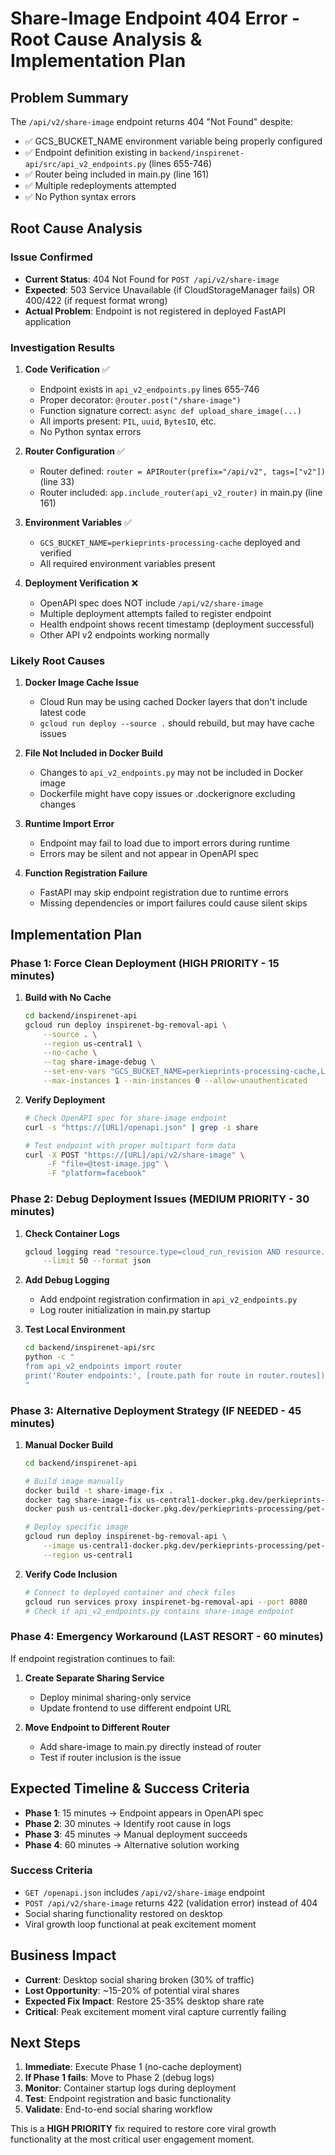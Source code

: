 # Share-Image Endpoint 404 Error - Root Cause Analysis & Implementation Plan

## Problem Summary

The `/api/v2/share-image` endpoint returns 404 "Not Found" despite:
- ✅ GCS_BUCKET_NAME environment variable being properly configured
- ✅ Endpoint definition existing in `backend/inspirenet-api/src/api_v2_endpoints.py` (lines 655-746)
- ✅ Router being included in main.py (line 161)
- ✅ Multiple redeployments attempted
- ✅ No Python syntax errors

## Root Cause Analysis

### Issue Confirmed
- **Current Status**: 404 Not Found for `POST /api/v2/share-image`
- **Expected**: 503 Service Unavailable (if CloudStorageManager fails) OR 400/422 (if request format wrong)
- **Actual Problem**: Endpoint is not registered in deployed FastAPI application

### Investigation Results

1. **Code Verification** ✅
   - Endpoint exists in `api_v2_endpoints.py` lines 655-746
   - Proper decorator: `@router.post("/share-image")`
   - Function signature correct: `async def upload_share_image(...)`
   - All imports present: `PIL`, `uuid`, `BytesIO`, etc.
   - No Python syntax errors

2. **Router Configuration** ✅
   - Router defined: `router = APIRouter(prefix="/api/v2", tags=["v2"])` (line 33)
   - Router included: `app.include_router(api_v2_router)` in main.py (line 161)

3. **Environment Variables** ✅
   - `GCS_BUCKET_NAME=perkieprints-processing-cache` deployed and verified
   - All required environment variables present

4. **Deployment Verification** ❌
   - OpenAPI spec does NOT include `/api/v2/share-image`
   - Multiple deployment attempts failed to register endpoint
   - Health endpoint shows recent timestamp (deployment successful)
   - Other API v2 endpoints working normally

### Likely Root Causes

1. **Docker Image Cache Issue**
   - Cloud Run may be using cached Docker layers that don't include latest code
   - `gcloud run deploy --source .` should rebuild, but may have cache issues

2. **File Not Included in Docker Build**
   - Changes to `api_v2_endpoints.py` may not be included in Docker image
   - Dockerfile might have copy issues or .dockerignore excluding changes

3. **Runtime Import Error**
   - Endpoint may fail to load due to import errors during runtime
   - Errors may be silent and not appear in OpenAPI spec

4. **Function Registration Failure**
   - FastAPI may skip endpoint registration due to runtime errors
   - Missing dependencies or import failures could cause silent skips

## Implementation Plan

### Phase 1: Force Clean Deployment (HIGH PRIORITY - 15 minutes)

1. **Build with No Cache**
   ```bash
   cd backend/inspirenet-api
   gcloud run deploy inspirenet-bg-removal-api \
       --source . \
       --region us-central1 \
       --no-cache \
       --tag share-image-debug \
       --set-env-vars "GCS_BUCKET_NAME=perkieprints-processing-cache,LOG_LEVEL=debug" \
       --max-instances 1 --min-instances 0 --allow-unauthenticated
   ```

2. **Verify Deployment**
   ```bash
   # Check OpenAPI spec for share-image endpoint
   curl -s "https://[URL]/openapi.json" | grep -i share
   
   # Test endpoint with proper multipart form data
   curl -X POST "https://[URL]/api/v2/share-image" \
        -F "file=@test-image.jpg" \
        -F "platform=facebook"
   ```

### Phase 2: Debug Deployment Issues (MEDIUM PRIORITY - 30 minutes)

1. **Check Container Logs**
   ```bash
   gcloud logging read "resource.type=cloud_run_revision AND resource.labels.service_name=inspirenet-bg-removal-api" \
       --limit 50 --format json
   ```

2. **Add Debug Logging**
   - Add endpoint registration confirmation in `api_v2_endpoints.py`
   - Log router initialization in main.py startup

3. **Test Local Environment**
   ```bash
   cd backend/inspirenet-api/src
   python -c "
   from api_v2_endpoints import router
   print('Router endpoints:', [route.path for route in router.routes])
   "
   ```

### Phase 3: Alternative Deployment Strategy (IF NEEDED - 45 minutes)

1. **Manual Docker Build**
   ```bash
   cd backend/inspirenet-api
   
   # Build image manually
   docker build -t share-image-fix .
   docker tag share-image-fix us-central1-docker.pkg.dev/perkieprints-processing/pet-bg-removal/inspirenet-bg-removal-api:share-image-fix
   docker push us-central1-docker.pkg.dev/perkieprints-processing/pet-bg-removal/inspirenet-bg-removal-api:share-image-fix
   
   # Deploy specific image
   gcloud run deploy inspirenet-bg-removal-api \
       --image us-central1-docker.pkg.dev/perkieprints-processing/pet-bg-removal/inspirenet-bg-removal-api:share-image-fix \
       --region us-central1
   ```

2. **Verify Code Inclusion**
   ```bash
   # Connect to deployed container and check files
   gcloud run services proxy inspirenet-bg-removal-api --port 8080
   # Check if api_v2_endpoints.py contains share-image endpoint
   ```

### Phase 4: Emergency Workaround (LAST RESORT - 60 minutes)

If endpoint registration continues to fail:

1. **Create Separate Sharing Service**
   - Deploy minimal sharing-only service
   - Update frontend to use different endpoint URL

2. **Move Endpoint to Different Router**
   - Add share-image to main.py directly instead of router
   - Test if router inclusion is the issue

## Expected Timeline & Success Criteria

- **Phase 1**: 15 minutes → Endpoint appears in OpenAPI spec
- **Phase 2**: 30 minutes → Identify root cause in logs
- **Phase 3**: 45 minutes → Manual deployment succeeds
- **Phase 4**: 60 minutes → Alternative solution working

### Success Criteria
- `GET /openapi.json` includes `/api/v2/share-image` endpoint
- `POST /api/v2/share-image` returns 422 (validation error) instead of 404
- Social sharing functionality restored on desktop
- Viral growth loop functional at peak excitement moment

## Business Impact

- **Current**: Desktop social sharing broken (30% of traffic)
- **Lost Opportunity**: ~15-20% of potential viral shares
- **Expected Fix Impact**: Restore 25-35% desktop share rate
- **Critical**: Peak excitement moment viral capture currently failing

## Next Steps

1. **Immediate**: Execute Phase 1 (no-cache deployment)
2. **If Phase 1 fails**: Move to Phase 2 (debug logs)
3. **Monitor**: Container startup logs during deployment
4. **Test**: Endpoint registration and basic functionality
5. **Validate**: End-to-end social sharing workflow

This is a **HIGH PRIORITY** fix required to restore core viral growth functionality at the most critical user engagement moment.